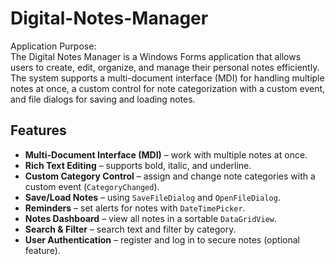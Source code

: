 # Digital-Notes-Manager

Application Purpose: 
<br>The Digital Notes Manager is a Windows Forms application that allows users to create, edit, organize, and 
manage their personal notes efficiently. The system supports a multi-document interface (MDI) for 
handling multiple notes at once, a custom control for note categorization with a custom event, and file 
dialogs for saving and loading notes. 

##  Features

- **Multi-Document Interface (MDI)** – work with multiple notes at once.
- **Rich Text Editing** – supports bold, italic, and underline.
- **Custom Category Control** – assign and change note categories with a custom event (`CategoryChanged`).
- **Save/Load Notes** – using `SaveFileDialog` and `OpenFileDialog`.
- **Reminders** – set alerts for notes with `DateTimePicker`.
- **Notes Dashboard** – view all notes in a sortable `DataGridView`.
- **Search & Filter** – search text and filter by category.
- **User Authentication** – register and log in to secure notes (optional feature).
